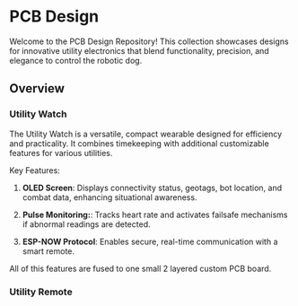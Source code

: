 # PCB Design 

Welcome to the PCB Design Repository! This collection showcases designs for innovative utility electronics that blend functionality, precision, and elegance to control the robotic dog. 

## Overview

### Utility Watch

The Utility Watch is a versatile, compact wearable designed for efficiency and practicality. It combines timekeeping with additional customizable features for various utilities.

Key Features:
1. **OLED Screen**: Displays connectivity status, geotags, bot location, and combat data, enhancing situational awareness.

2. **Pulse Monitoring:**: Tracks heart rate and activates failsafe mechanisms if abnormal readings are detected.

3. **ESP-NOW Protocol**: Enables secure, real-time communication with a smart remote.

All of this features are fused to one small 2 layered custom PCB board.





### Utility Remote
